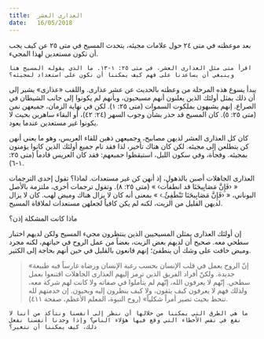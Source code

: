 ```yaml
---
title:  العذارى العشر
date:   16/05/2018
---
```


بعد موعظته في متى ٢٤ حول علامات مجيئه، يتحدث المسيح في متى ٢٥ عن كيف يجب أن نكون مستعدين لهذا المجيء.

`اقرأ متى مثل العذارى العشر، في متى ٢٥: ١-١٣. ما الذي يقوله المسيح هنا وينبغي أن يساعدنا على فهم كيف يمكننا أن نكون على استعداد لمجيئه؟`

يبدأ يسوع هذه المرحلة من وعظته بالحديث عن عشر عذارى. واللقب «عذارى» يشير إلى أن ذلك يمثل أولئك الذين يعلنون أنهم مسيحيون، وبأنهم لم يكونوا إلى جانب الشيطان في الصراع. إنهم يشبهون بملكوت السموات (متى ٢٥: ١). لكن في نهاية الزمان، جميعهن نمن (متى ٢٥: ٥). كان المسيح قد حذر بشأن وجوب السهر (٢٤: ٤٢)، أو البقاء ساهرين بحيث لا يكونوا غير مستعدين عندما يعود.

كان كل العذارى العشر لديهن مصابيح، وجميعهن ذهبن للقاء العريس، وهو ما يعني أنهن كن يتطلعن إلى مجيئه. لكن كان هناك تأخير، لذا فقد نام جميع أولئك الذين كانوا يؤمنون بمجيئه. وفجأة، وفي سكون الليل، استيقظوا جميعهم: فقد كان العريس قادماً (متى ٢٥: ١-٦).

العذارى الجاهلات أصبن بالذهول، إذ أنهن كن غير مستعدات. لماذا؟ تقول إحدى الترجمات « ‹فَإِنَّ مَصَابِيحَنَا قد انطفأت› » (متى ٢٥: ٨). وتقول ترجمات أخرى، ملتزمة بالأصل اليوناني، « ‹فَإِنَّ مَصَابِيحَنَا تَنْطَفِئُ.› » بمعنى أنه كان لا يزال هناك وميض لهب. كان لا يزال لديهن القليل من الزيت، لكنه لم يكن كافياً لجعلهن مستعدات لملاقاة المسيح.

ماذا كانت المشكلة إذن؟

إن أولئك العذارى يمثلن المسيحيين الذين ينتظرون مجيء المسيح ولكن لديهم اختبار سطحي معه. صحيح أن لديهم بعض الزيت، بعضاً من عمل الروح في حياتهم، لكنه مجرد وميض خافت على وشك أن ينطفئ؛ إنهم قانعون بالقليل في حين أنهم بحاجة إلى الكثير.

> <p></p>
> «إنّ الروح يعمل في قلب الإنسان بحسب رغبة الإنسان ورضاه غارساً فيه طبيعة جديدة. ولكنّ أفراد الفريق الذين ترمز إليهم العذارى الجاهلات اقتنعوا بعمل سطحي. إنّهم لا يعرفون الله، إنّهم لم يتأملوا في صفاته ولا كانت لهم شركة معه، ولذلك فهم لا يعرفون كيف يثقون، ولا كيف ينظرون إليه ويحيون. إن خدمتهم لله تنحط بحيث تصير أمراً شكلياً» (روح النبوة، المعلم الأعظم، صفحة ٤١١).

`ما هي الطرق التي يمكننا من خلالها أن ننظر إلى أنفسنا ونتأكد من أننا لا نقع في نفس الأخطاء التي وقع فيها هؤلاء الناس؟ وإذا وجدنا أنفسنا نفعل ذلك، كيف يمكننا أن نتغير؟`